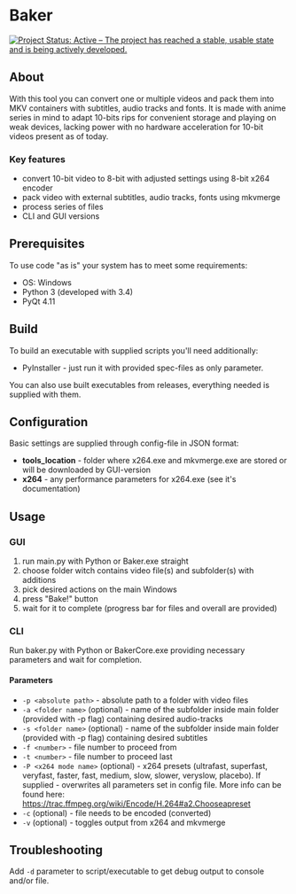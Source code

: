 Baker
=====

[![Project Status: Active – The project has reached a stable, usable state and is being actively developed.](http://www.repostatus.org/badges/latest/active.svg)](http://www.repostatus.org/#active)

## About
With this tool you can convert one or multiple videos and pack them into MKV containers with subtitles, audio tracks and fonts. It is made with anime series in mind to adapt 10-bits rips for convenient storage and playing on weak devices, lacking power with no hardware acceleration for 10-bit videos present as of today.

### Key features
* convert 10-bit video to 8-bit with adjusted settings using 8-bit x264 encoder
* pack video with external subtitles, audio tracks, fonts using mkvmerge
* process series of files
* CLI and GUI versions

## Prerequisites
To use code "as is" your system has to meet some requirements:

* OS: Windows
* Python 3 (developed with 3.4)
* PyQt 4.11

## Build
To build an executable with supplied scripts you'll need additionally:

* PyInstaller - just run it with provided spec-files as only parameter.

You can also use built executables from releases, everything needed is supplied with them.

## Configuration
Basic settings are supplied through config-file in JSON format:

* **tools_location** - folder where x264.exe and mkvmerge.exe are stored or will be downloaded by GUI-version
* **x264** - any performance parameters for x264.exe (see it's documentation)

## Usage

### GUI
1. run main&#46;py with Python or Baker.exe straight
2. choose folder witch contains video file(s) and subfolder(s) with additions
3. pick desired actions on the main Windows
4. press "Bake!" button
5. wait for it to complete (progress bar for files and overall are provided)

### CLI
Run baker&#46;py with Python or BakerCore.exe providing necessary parameters and wait for completion.

#### Parameters
* `-p <absolute path>` - absolute path to a folder with video files
* `-a <folder name>` (optional) - name of the subfolder inside main folder (provided with -p flag) containing desired audio-tracks
* `-s <folder name>` (optional) - name of the subfolder inside main folder (provided with -p flag) containing desired subtitles
* `-f <number>` - file number to proceed from
* `-t <number>` - file number to proceed last
* `-P <x264 mode name>` (optional) - x264 presets (ultrafast, superfast, veryfast, faster, fast, medium, slow, slower, veryslow, placebo).
If supplied - overwrites all parameters set in config file.
More info can be found here: https://trac.ffmpeg.org/wiki/Encode/H.264#a2.Chooseapreset
* `-c` (optional) - file needs to be encoded (converted)
* `-v` (optional) - toggles output from x264 and mkvmerge

## Troubleshooting
Add `-d` parameter to script/executable to get debug output to console and/or file.